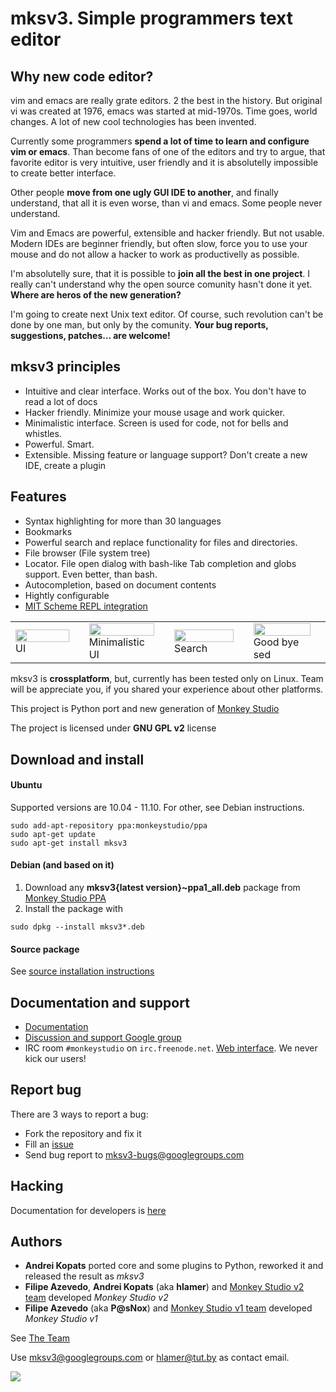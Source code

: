 # mksv3. Simple programmers text editor


## Why new code editor?
vim and emacs are really grate editors. 2 the best in the history. But original vi was created at 1976, emacs was started at mid-1970s. Time goes, world changes. A lot of new cool technologies has been invented.

Currently some programmers **spend a lot of time to learn and configure vim or emacs**. Than become fans of one of the editors and try to argue, that favorite editor is very intuitive, user friendly and it is absolutelly impossible to create better interface.

Other people **move from one ugly GUI IDE to another**, and finally understand, that all it is even worse, than vi and emacs. Some people never understand.

Vim and Emacs are powerful, extensible and hacker friendly. But not usable. Modern IDEs are beginner friendly, but often slow, force you to use your mouse and do not allow a hacker to work as productivelly as possible.

I'm absolutelly sure, that it is possible to **join all the best in one project**. I really can't understand why the open source comunity hasn't done it yet. **Where are heros of the new generation?**

I'm going to create next Unix text editor. Of course, such revolution can't be done by one man, but only by the comunity. **Your bug reports, suggestions, patches... are welcome!**

## mksv3 principles

* Intuitive and clear interface. Works out of the box. You don't have to read a lot of docs
* Hacker friendly. Minimize your mouse usage and work quicker.
* Minimalistic interface. Screen is used for code, not for bells and whistles.
* Powerful. Smart.
* Extensible. Missing feature or language support? Don't create a new IDE, create a plugin

## Features
 * Syntax highlighting for more than 30 languages
 * Bookmarks
 * Powerful search and replace functionality for files and directories.
 * File browser (File system tree)
 * Locator. File open dialog with bash-like Tab completion and globs support. Even better, than bash.
 * Autocompletion, based on document contents
 * Hightly configurable
 * [MIT Scheme REPL integration](https://github.com/hlamer/mksv3/wiki/Scheme-support)

<table frame="void">
    <tr>
        <td width="25%">
            <a href="http://hlamer.github.com/mksv3/screenshots/main-ui.png">
                <img src="http://hlamer.github.com/mksv3/screenshots/preview/main-ui.png" width="100%" height="100%"/>
            </a>
            UI
        <td/>
        <td width="25%">
            <a href="http://hlamer.github.com/mksv3/screenshots/minimal.png">
                <img src="http://hlamer.github.com/mksv3/screenshots/preview/minimal.png" width="100%" height="100%"/>
            </a>
            Minimalistic UI
        <td/>
        <td width="25%">
            <a href="http://hlamer.github.com/mksv3/screenshots/search.png">
                <img src="http://hlamer.github.com/mksv3/screenshots/preview/search.png" width="100%" height="100%"/>
            </a>
            Search
        <td/>
        <td width="25%">
            <a href="http://hlamer.github.com/mksv3/screenshots/search-replace.png">
                <img src="http://hlamer.github.com/mksv3/screenshots/preview/search-replace.png" width="100%" height="100%"/>
            </a>
            Good bye sed
        <td/>
    <tr/>
<table/>

mksv3 is **crossplatform**, but, currently has been tested only on Linux. Team will be appreciate you, if you shared your experience about other platforms.

This project is Python port and new generation of [Monkey Studio](http://monkeystudio.org)

The project is licensed under **GNU GPL v2** license

## Download and install

#### Ubuntu

Supported versions are 10.04 - 11.10. For other, see Debian instructions.

    sudo add-apt-repository ppa:monkeystudio/ppa
    sudo apt-get update
    sudo apt-get install mksv3
    

#### Debian (and based on it)


1. Download any **mksv3{latest version}~ppa1_all.deb** package from [Monkey Studio PPA](https://launchpad.net/~monkeystudio/+archive/ppa/+packages)
2. Install the package with

`sudo dpkg --install mksv3*.deb`

#### Source package

See [source installation instructions](https://github.com/hlamer/mksv3/wiki/source-installation-instructions)

## Documentation and support


* [Documentation](https://github.com/hlamer/mksv3/wiki/Documentation-for-users)
* [Discussion and support Google group](http://groups.google.com/group/mksv3)
* IRC room `#monkeystudio` on `irc.freenode.net`. [Web interface](http://monkeystudio.org/irc). We never kick our users!


## Report bug

There are 3 ways to report a bug:

* Fork the repository and fix it
* Fill an [issue](https://github.com/hlamer/mksv3/issues)
* Send bug report to mksv3-bugs@googlegroups.com

## Hacking

Documentation for developers is [here](http://hlamer.github.com/mksv3/)


## Authors

* **Andrei Kopats** ported core and some plugins to Python, reworked it and released the result as *mksv3*
* **Filipe Azevedo**, **Andrei Kopats** (aka **hlamer**) and [Monkey Studio v2 team](http://monkeystudio.org/team) developed *Monkey Studio v2*
* **Filipe Azevedo** (aka **P@sNox**) and [Monkey Studio v1 team](http://monkeystudio.org/node/17) developed *Monkey Studio v1*

See [The Team](https://github.com/hlamer/mksv3/wiki/Team)


Use mksv3@googlegroups.com or hlamer@tut.by as contact email.

<a href="https://sourceforge.net/donate/index.php?group_id=163493" target="_blank"> <img src="https://images-ssl.sourceforge.net/images/project-support.jpg"/></a>
